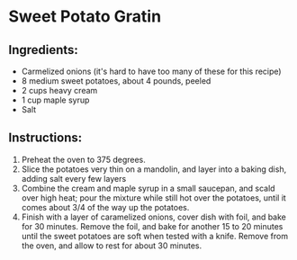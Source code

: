 # Sweet Potato Gratin

## Ingredients:

   * Carmelized onions (it's hard to have too many of these for this recipe)
   * 8 medium sweet potatoes, about 4 pounds, peeled
   * 2 cups heavy cream
   * 1 cup maple syrup
   * Salt    

## Instructions:

   1. Preheat the oven to 375 degrees.
   2. Slice the potatoes very thin on a mandolin, and layer into a baking dish, adding salt every few layers
   3. Combine the cream and maple syrup in a small saucepan, and scald over high heat; pour the mixture while still hot over the potatoes, until it comes about 3/4 of the way up the potatoes.
   4. Finish with a layer of caramelized onions, cover dish with foil, and bake for 30 minutes. Remove the foil, and bake for another 15 to 20 minutes until the sweet potatoes are soft when tested with a knife. Remove from the oven, and allow to rest for about 30 minutes.
